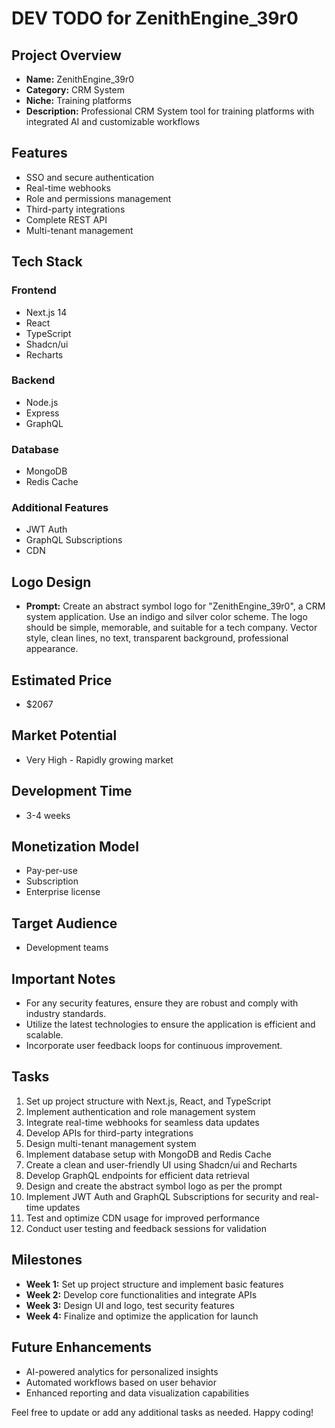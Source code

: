 # DEV TODO for ZenithEngine_39r0

## Project Overview
- **Name:** ZenithEngine_39r0
- **Category:** CRM System
- **Niche:** Training platforms
- **Description:** Professional CRM System tool for training platforms with integrated AI and customizable workflows

## Features
- SSO and secure authentication
- Real-time webhooks
- Role and permissions management
- Third-party integrations
- Complete REST API
- Multi-tenant management

## Tech Stack
### Frontend
- Next.js 14
- React
- TypeScript
- Shadcn/ui
- Recharts

### Backend
- Node.js
- Express
- GraphQL

### Database
- MongoDB
- Redis Cache

### Additional Features
- JWT Auth
- GraphQL Subscriptions
- CDN

## Logo Design
- **Prompt:** Create an abstract symbol logo for "ZenithEngine_39r0", a CRM system application. Use an indigo and silver color scheme. The logo should be simple, memorable, and suitable for a tech company. Vector style, clean lines, no text, transparent background, professional appearance.

## Estimated Price
- $2067

## Market Potential
- Very High - Rapidly growing market

## Development Time
- 3-4 weeks

## Monetization Model
- Pay-per-use
- Subscription
- Enterprise license

## Target Audience
- Development teams

## Important Notes
- For any security features, ensure they are robust and comply with industry standards.
- Utilize the latest technologies to ensure the application is efficient and scalable.
- Incorporate user feedback loops for continuous improvement.

## Tasks
1. Set up project structure with Next.js, React, and TypeScript
2. Implement authentication and role management system
3. Integrate real-time webhooks for seamless data updates
4. Develop APIs for third-party integrations
5. Design multi-tenant management system
6. Implement database setup with MongoDB and Redis Cache
7. Create a clean and user-friendly UI using Shadcn/ui and Recharts
8. Develop GraphQL endpoints for efficient data retrieval
9. Design and create the abstract symbol logo as per the prompt
10. Implement JWT Auth and GraphQL Subscriptions for security and real-time updates
11. Test and optimize CDN usage for improved performance
12. Conduct user testing and feedback sessions for validation

## Milestones
- **Week 1:** Set up project structure and implement basic features
- **Week 2:** Develop core functionalities and integrate APIs
- **Week 3:** Design UI and logo, test security features
- **Week 4:** Finalize and optimize the application for launch

## Future Enhancements
- AI-powered analytics for personalized insights
- Automated workflows based on user behavior
- Enhanced reporting and data visualization capabilities

Feel free to update or add any additional tasks as needed. Happy coding!